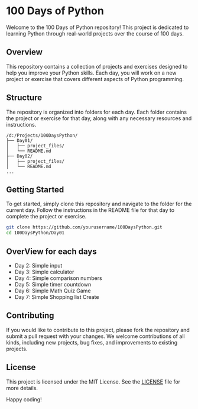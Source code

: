 # 100 Days of Python

Welcome to the 100 Days of Python repository! This project is dedicated to learning Python through real-world projects over the course of 100 days.

## Overview

This repository contains a collection of projects and exercises designed to help you improve your Python skills. Each day, you will work on a new project or exercise that covers different aspects of Python programming.

## Structure

The repository is organized into folders for each day. Each folder contains the project or exercise for that day, along with any necessary resources and instructions.

```
/d:/Projects/100DaysPython/
├── Day01/
│   ├── project_files/
│   └── README.md
├── Day02/
│   ├── project_files/
│   └── README.md
...
```

## Getting Started

To get started, simply clone this repository and navigate to the folder for the current day. Follow the instructions in the README file for that day to complete the project or exercise.

```bash
git clone https://github.com/yourusername/100DaysPython.git
cd 100DaysPython/Day01
```
## OverView for each days
- Day 2: Simple input
- Day 3: Simple calculator
- Day 4: Simple comparison numbers
- Day 5: Simple timer countdown
- Day 6: Simple Math Quiz Game
- Day 7: Simple Shopping list Create

## Contributing

If you would like to contribute to this project, please fork the repository and submit a pull request with your changes. We welcome contributions of all kinds, including new projects, bug fixes, and improvements to existing projects.

## License

This project is licensed under the MIT License. See the [LICENSE](LICENSE) file for more details.

Happy coding!
